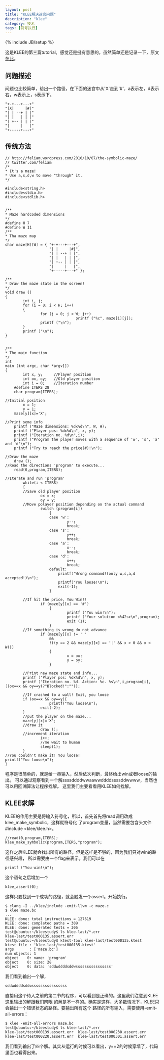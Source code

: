 ```yaml
---
layout: post
title: "KLEE解决迷宫问题"
description: "klee"
category: 技术
tags: [符号执行]
---
```

{% include JB/setup %}

这是KLEE的第三篇tutorial，感觉还是挺有意思的，虽然简单还是记录一下，原文[在此](https://feliam.wordpress.com/2010/10/07/the-symbolic-maze/)。


<h2>问题描述</h2>

问题也比较简单，给出一个路径，在下面的迷宫中从'X'走到'#'，a表示左，d表示右，w表示上，s表示下。

	"+-+---+---+"
	"|X|     |#|"
	"| | --+ | |"
	"| |   | | |"
	"| +-- | | |"
	"|     |   |"
	"+-----+---+" 

<h2>传统方法</h2>

	// http://feliam.wordpress.com/2010/10/07/the-symbolic-maze/ ‎
	// twitter.com/feliam
	/*
	* It's a maze!
	* Use a,s,d,w to move "through" it.
	*/
	
	#include<string.h>
	#include<stdio.h>
	#include<stdlib.h>
	
	
	/**
	* Maze hardcoded dimensions
	*/
	#define H 7
	#define W 11
	/**
	* Tha maze map
	*/
	char maze[H][W] = { "+-+---+---+",
						"| |     |#|",
						"| | --+ | |",
						"| |   | | |",
						"| +-- | | |",
						"|     |   |",
						"+-----+---+" };
	
	/**
	* Draw the maze state in the screen!
	*/
	void draw ()
	{
			int i, j;
			for (i = 0; i < H; i++)
			{
					for (j = 0; j < W; j++)
									printf ("%c", maze[i][j]);
					printf ("\n");
			}
			printf ("\n");
	}
	
	
	/**
	* The main function
	*/
	int
	main (int argc, char *argv[])
	{
			int x, y;     //Player position
			int ox, oy;   //Old player position
			int i = 0;    //Iteration number
		#define ITERS 28
		char program[ITERS];
	
	//Initial position
			x = 1;
			y = 1;
		maze[y][x]='X';
	
	//Print some info
		printf ("Maze dimensions: %dx%d\n", W, H);
		printf ("Player pos: %dx%d\n", x, y);
		printf ("Iteration no. %d\n",i);
		printf ("Program the player moves with a sequence of 'w', 's', 'a' and 'd'\n");
		printf ("Try to reach the price(#)!\n");
	
	//Draw the maze
		draw ();    
	//Read the directions 'program' to execute...
		read(0,program,ITERS);
	
	//Iterate and run 'program'
			while(i < ITERS)
			{
			//Save old player position
					ox = x;
					oy = y;
			//Move polayer position depending on the actual command
					switch (program[i])
						{
						case 'w':
								y--;
								break;
						case 's':
								y++;
								break;
						case 'a':
								x--;
								break;
						case 'd':
								x++;
								break;
						default:
							printf("Wrong command!(only w,s,a,d accepted!)\n");
							printf("You loose!\n");
							exit(-1);
						}
	
			//If hit the price, You Win!!            
					if (maze[y][x] == '#')
						{
								printf ("You win!\n");
								printf ("Your solution <%42s>\n",program);
								exit (1);
						}
			//If something is wrong do not advance
					if (maze[y][x] != ' '
						&&
						!((y == 2 && maze[y][x] == '|' && x > 0 && x < W)))
						{
								x = ox;
								y = oy;
						}
			
			//Print new maze state and info...
			printf ("Player pos: %dx%d\n", x, y);
			printf ("Iteration no. %d. Action: %c. %s\n",i,program[i], ((ox==x && oy==y)?"Blocked!":""));
			
			//If crashed to a wall! Exit, you loose
			if (ox==x && oy==y){
						printf("You loose\n");
					exit(-2);
			}
			//put the player on the maze...
			maze[y][x]='X';
			//draw it
					draw ();
			//increment iteration
					i++;
					//me wait to human
					sleep(1);
			}
	//You couldn't make it! You loose!       
	printf("You loose\n");
	}

程序是很简单的，就是给一串输入，然后依次判断，最终给出win或者loose的输出。
可以通过观察看到一个解ssssddddwwaawwddddssssddwwww，当然也可以用回溯算法让程序找解。
这里我们主要看看用KLEE如何找解。

<h2>KLEE求解</h2>

KLEE的作用主要是将输入符号化，所以，首先首先将read调用改成klee\_make\_symbolic，这样就符号化
了program变量，当然需要包含头文件#include <klee\/klee.h>。

    //read(0,program,ITERS);
    klee_make_symbolic(program,ITERS,"program");

这样之后KLEE就会找出所有的路径，但是这样是不够的，因为我们只对win的路径感兴趣，
所以需要由一个flag来表示。我们可以在
	
	printf ("You win!\n");

这个语句之后增加一个

	klee_assert(0);

这样只要找到一个成功的路径，就会触发一个assert。开始执行。

	$ clang -I ../klee/include -emit-llvm -c maze.c
	$ klee maze.bc 
	...
	KLEE: done: total instructions = 127519
	KLEE: done: completed paths = 309
	KLEE: done: generated tests = 306
	test@ubuntu:~/kleestudy$ ls klee-last/*.err
	klee-last/test000135.assert.err
	test@ubuntu:~/kleestudy$ ktest-tool klee-last/test000135.ktest
	ktest file : 'klee-last/test000135.ktest'
	args       : ['maze.bc']
	num objects: 1
	object    0: name: 'program'
	object    0: size: 28
	object    0: data: 'sddwddddsddwssssssssssssssss'

我们看到输出一个解，

	sddwddddsddwssssssssssssssss

直接用这个待入之前的第二节的程序，可以看到是正确的。这里我们注意到KLEE这里输出的解跟我们肉眼
的解是不一样的。确实是这样，大多数情况下，KLEE只会输出一个错误状态的路径。要输出所有这个
路径的所有输入，需要使用-emit-all-errors：

	$ klee -emit-all-errors maze.bc
	test@ubuntu:~/kleestudy$ ls klee-last/*.err
	klee-last/test000139.assert.err  klee-last/test000238.assert.err
	klee-last/test000220.assert.err  klee-last/test000301.assert.err

我们看到输出了四个解。其实从运行的时候可以看出，y==2的时候穿墙了，代码里面也看得出来。
